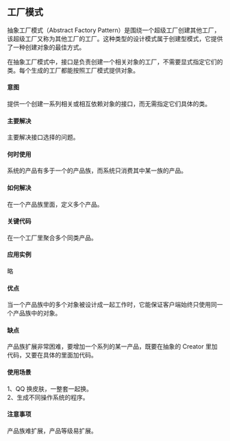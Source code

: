 ## 工厂模式
抽象工厂模式（Abstract Factory Pattern）是围绕一个超级工厂创建其他工厂，该超级工厂又称为其他工厂的工厂。这种类型的设计模式属于创建型模式，它提供了一种创建对象的最佳方式。

在抽象工厂模式中，接口是负责创建一个相关对象的工厂，不需要显式指定它们的类。每个生成的工厂都能按照工厂模式提供对象。

#### 意图
提供一个创建一系列相关或相互依赖对象的接口，而无需指定它们具体的类。

#### 主要解决
主要解决接口选择的问题。

#### 何时使用
系统的产品有多于一个的产品族，而系统只消费其中某一族的产品。

#### 如何解决
在一个产品族里面，定义多个产品。

#### 关键代码
在一个工厂里聚合多个同类产品。

#### 应用实例
略

#### 优点
当一个产品族中的多个对象被设计成一起工作时，它能保证客户端始终只使用同一个产品族中的对象。

#### 缺点
产品族扩展非常困难，要增加一个系列的某一产品，既要在抽象的 Creator 里加代码，又要在具体的里面加代码。

#### 使用场景
1、QQ 换皮肤，一整套一起换。<br>
2、生成不同操作系统的程序。

#### 注意事项
产品族难扩展，产品等级易扩展。